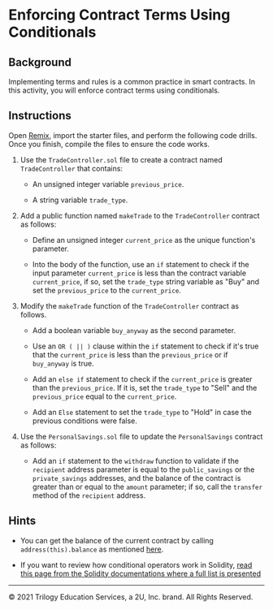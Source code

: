 # Enforcing Contract Terms Using Conditionals

## Background

Implementing terms and rules is a common practice in smart contracts. In this activity, you will enforce contract terms using conditionals.

## Instructions

Open [Remix](http://remix.ethereum.org/), import the starter files, and perform the following code drills. Once you finish, compile the files to ensure the code works.

1. Use the `TradeController.sol` file to create a contract named `TradeController` that contains:

    * An unsigned integer variable `previous_price`.

    * A string variable `trade_type`.

2. Add a public function named `makeTrade` to the `TradeController` contract as follows:

    * Define an unsigned integer `current_price` as the unique function's parameter.

    * Into the body of the function, use an `if` statement to check if the input parameter `current_price` is less than the contract variable `current_price`, if so, set the `trade_type` string variable as "Buy" and set the `previous_price` to the `current_price`.

3. Modify the `makeTrade` function of the `TradeController` contract as follows.

    * Add a boolean variable `buy_anyway` as the second parameter.

    * Use an `OR ( || )` clause within the `if` statement to check if it's true that the `current_price` is less than the `previous_price` or if `buy_anyway` is true.

    * Add an `else if` statement to check if the `current_price` is greater than the `previous_price`. If it is, set the `trade_type` to "Sell" and the `previous_price` equal to the `current_price`.

    * Add an `Else` statement to set the `trade_type` to "Hold" in case the previous conditions were false.

4. Use the `PersonalSavings.sol` file to update the `PersonalSavings` contract as follows:

    * Add an `if` statement to the `withdraw` function to validate if the `recipient` address parameter is equal to the `public_savings` or the `private_savings` addresses, and the balance of the contract is greater than or equal to the `amount` parameter; if so, call the `transfer` method of the `recipient` address.

## Hints

* You can get the balance of the current contract by calling `address(this).balance` as mentioned [here](https://ethereum.stackexchange.com/a/21449).

* If you want to review how conditional operators work in Solidity, [read this page from the Solidity documentations where a full list is presented](https://docs.soliditylang.org/en/v0.5.0/types.html#booleans)

---

© 2021 Trilogy Education Services, a 2U, Inc. brand. All Rights Reserved.
